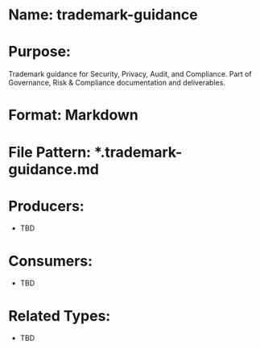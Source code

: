 # Name: trademark-guidance

# Purpose:
Trademark guidance for Security, Privacy, Audit, and Compliance. Part of Governance, Risk & Compliance documentation and deliverables.

# Format: Markdown

# File Pattern: *.trademark-guidance.md

# Producers:
- TBD

# Consumers:
- TBD

# Related Types:
- TBD

